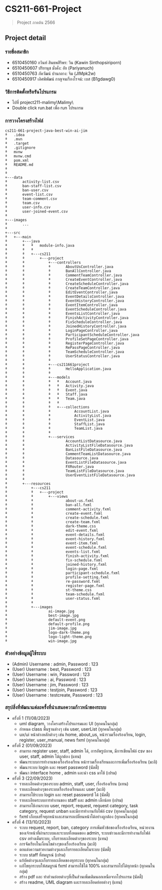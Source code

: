 # CS211-661-Project
> Project ภาคต้น 2566

## Project detail
### รายชื่อสมาชิก
* 6510450160 กวินท์ สินธพสิริพร: วิน (Kawin Sinthopsiriporn)
* 6510450607 ปริยานุช มั่งคั่ง: อัย (Pariyanuch)
* 6510450763 ภัควัฒน์ ปานกลาง: จิม (JIMpk2w)
* 6510450917 เลิศพิพัฒน์ กาญจนเรืองโรจน์: เบส (B1gdawg0)

### วิธีการติดตั้งหรือรันโปรแกรม
* ไปที่ project211-malimy\Malimy\
* Double click run.bat เพื่อ run โปรแกรม

### การวางโครงสร้างไฟล์
```
cs211-661-project-java-best-win-ai-jim
ª   .idea
ª   .mvn
ª   .target
ª   .gitignore
ª   mvnw
ª   mvnw.cmd
ª   pom.xml
ª   README.md
ª   
ª           
+---data
ª       activity-list.csv
ª       ban-staff-list.csv
ª       ban-user.csv
ª       event-list.csv
ª       team-comment.csv
ª       team.csv
ª       user-info.csv
ª       user-joined-event.csv
ª       
+---images
ª       ...
ª       
+---src
ª   +---main
ª       +---java
ª       ª   ª   module-info.java
ª       ª   ª   
ª       ª   +---cs211
ª       ª       +---project
ª       ª           +---controllers
ª       ª           ª       AboutUsController.java
ª       ª           ª       BanAllController.java
ª       ª           ª       CommentTeamController.java
ª       ª           ª       CreateEventController.java
ª       ª           ª       CreateScheduleController.java
ª       ª           ª       CreateTeamController.java
ª       ª           ª       EditEventController.java
ª       ª           ª       EventDetailsController.java
ª       ª           ª       EventHistoryController.java
ª       ª           ª       EventItemController.java
ª       ª           ª       EventScheduleController.java
ª       ª           ª       EventsListController.java
ª       ª           ª       FinishActivityController.java
ª       ª           ª       FixScheduleController.java
ª       ª           ª       JoinedHistoryController.java
ª       ª           ª       LoginPageController.java
ª       ª           ª       ParticipantScheduleController.java
ª       ª           ª       ProfileSetPageController.java
ª       ª           ª       RegisterPageController.java
ª       ª           ª       RePassPageController.java
ª       ª           ª       TeamScheduleController.java
ª       ª           ª       UserStatusController.java
ª       ª           ª       
ª       ª           +---cs211661project
ª       ª           ª       HelloApplication.java
ª       ª           ª       
ª       ª           +---models
ª       ª           ª   ª   Account.java
ª       ª           ª   ª   Activity.java
ª       ª           ª   ª   Event.java
ª       ª           ª   ª   Staff.java
ª       ª           ª   ª   Team.java
ª       ª           ª   ª   
ª       ª           ª   +---collections
ª       ª           ª           AccountList.java
ª       ª           ª           ActivityList.java
ª       ª           ª           EventList.java
ª       ª           ª           StaffList.java
ª       ª           ª           TeamList.java
ª       ª           ª           
ª       ª           +---services
ª       ª                   AccountListDatasource.java
ª       ª                   ActivityListFileDatasource.java
ª       ª                   BanListFileDatasource.java
ª       ª                   CommentTeamListDatasource.java
ª       ª                   Datasource.java
ª       ª                   EventListFileDatasource.java
ª       ª                   FXRouter.java
ª       ª                   TeamListFileDatasource.java
ª       ª                   UserEventListFileDatasource.java
ª       ª                   
ª       +---resources
ª           +---cs211
ª           ª   +---project
ª           ª       +---views
ª           ª               about-us.fxml
ª           ª               ban-all.fxml
ª           ª               comment-activity.fxml
ª           ª               create-event.fxml
ª           ª               create-schedule.fxml
ª           ª               create-team.fxml
ª           ª               dark-theme.css
ª           ª               edit-event.fxml
ª           ª               event-details.fxml
ª           ª               event-history.fxml
ª           ª               event-item.fxml
ª           ª               event-schedule.fxml
ª           ª               events-list.fxml
ª           ª               finish-activity.fxml
ª           ª               fix-schedule.fxml
ª           ª               joined-history.fxml
ª           ª               login-page.fxml
ª           ª               participant-schedule.fxml
ª           ª               profile-setting.fxml
ª           ª               re-password.fxml
ª           ª               register-page.fxml
ª           ª               st-theme.css
ª           ª               team-schedule.fxml
ª           ª               user-status.fxml
ª           ª               
ª           +---images
ª                   ai-image.jpg
ª                   best-image.jpg
ª                   default-event.png
ª                   default-profile.png
ª                   jim-image.jpg
ª                   logo-dark-theme.png
ª                   logo-light-theme.png
ª                   win-image.jpg
```

### ตัวอย่างข้อมูลผู้ใช้ระบบ
* (Admin) Username : admin, Password : 123
* (User)  Username : best, Password : 123
* (User)  Username : win, Password : 123
* (User)  Username : ai, Password : 123
* (User)  Username : jim, Password : 123
* (User)  Username : testjoin, Password : 123
* (User)  Username : testcreate, Password : 123

### สรุปสิ่งที่พัฒนาแต่ละครั้งที่นำเสนอความก้าวหน้าของระบบ
* ครั้งที่ 1 (11/08/2023)
  * uml diagram, วางโครงสร้างโปรแกรมและ UI (ทุกคนในกลุ่ม)
  * กำหนด class พื้นฐานต่างๆ เช่น user, userList (ทุกคนในกลุ่ม)
  * ux/ui หน้าต่างหลักต่างๆ เช่น home, about_us, หน้ารวมเรื่องร้องเรียน, login, register, user_manual, news fxml (ทุกคนในกลุ่ม)
* ครั้งที่ 2 (01/09/2023)
  * สามารถ register user, staff, admin ได้, การอัพรูปภาพ, มีการเขียนไฟล์ csv ของ user, staff, admin ได้ถูกต้อง (แทน)
  * พัฒนาระบบการทำงานของเรื่องร้องเรียน หน้ารวมเรื่องเรียนและการเพิ่มเรื่องร้องเรียน (มะลิ)
  * พัฒนาระบบ login และ reset password (นัตตี้)
  * พัฒนา interface home , admin และนำ css มาใช้ (เปรม)
* ครั้งที่ 3 (22/09/2023)
  * รายละเอียดต่างๆของระบบ admin, staff, user, เรื่องร้องเรียน (แทน)
  * รายละเอียดต่างๆของระบบเรื่องร้องเรียนและ user (มะลิ)
  * สามารถใช้ระบบ login และ reset password ได้ (นัตตี้)
  * รายละเอียดระบบการทำงานของ staff และ admin เล็กน้อย (เปรม)
  * สามารถใช้งานระบบ user, report, request, request category, task category, request unban และมีการทำงานกับไฟล์ csv (ทุกคนในกลุ่ม)
  * fxml เกือบเสร็จทุกหน้าเเละสามารถเปลี่ยนหน้าได้อย่างถูกต้อง (ทุกคนในกลุ่ม)
* ครั้งที่ 4 (13/10/2023)
  * ระบบ request, report, ban, category การเพิ่มหัวข้อของเรื่องร้องเรียน, หน่วยงานของเจ้าหน้าที่ผ่านระบบและระบบทั้งหมดของ admin, ระบบข่าวและมีการทำงานกับไฟล์ csv อย่างเต็มระบบ, เก็บรายละเอียดต่างๆของระบบ (แทน)
  * การจัดเรียงในเงื่อนไขต่างๆของเรื่องร้องเรียน (มะลิ)
  * ตกแต่งความสวยงามต่างๆและเก็บรายละเอียดในระบบ (นัตตี้)
  * ระบบ staff ที่สมบูรณ์ (เปรม)
  * แก้บัคต่างๆและเก็บรายละเอียดของทุกระบบ (ทุกคนในกลุ่ม)
  * เเก้ไขทุกระบบให้สมบูรณ์ fxml สามารถใช้ได้ 100% และสามารถไปได้ทุกหน้า (ทุกคนในกลุ่ม)
  * สร้าง pdf เเละ ทำส่วนย่อยต่างๆที่เป็นส่วนเพิ่มเติมนอกเหนือจากโปรเเกรม (นัตตี้)
  * สร้าง readme, UML diagram และรายละเอียดย่อยต่างๆ (แทน)
